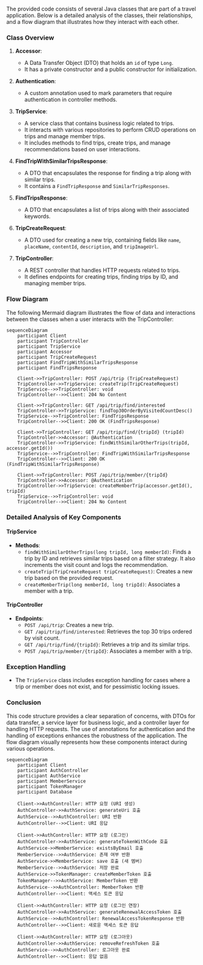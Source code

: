 The provided code consists of several Java classes that are part of a travel application. Below is a detailed analysis of the classes, their relationships, and a flow diagram that illustrates how they interact with each other.

### Class Overview

1. **Accessor**: 
   - A Data Transfer Object (DTO) that holds an `id` of type `Long`.
   - It has a private constructor and a public constructor for initialization.

2. **Authentication**: 
   - A custom annotation used to mark parameters that require authentication in controller methods.

3. **TripService**: 
   - A service class that contains business logic related to trips.
   - It interacts with various repositories to perform CRUD operations on trips and manage member trips.
   - It includes methods to find trips, create trips, and manage recommendations based on user interactions.

4. **FindTripWithSimilarTripsResponse**: 
   - A DTO that encapsulates the response for finding a trip along with similar trips.
   - It contains a `FindTripResponse` and `SimilarTripResponses`.

5. **FindTripsResponse**: 
   - A DTO that encapsulates a list of trips along with their associated keywords.

6. **TripCreateRequest**: 
   - A DTO used for creating a new trip, containing fields like `name`, `placeName`, `contentId`, `description`, and `tripImageUrl`.

7. **TripController**: 
   - A REST controller that handles HTTP requests related to trips.
   - It defines endpoints for creating trips, finding trips by ID, and managing member trips.

### Flow Diagram

The following Mermaid diagram illustrates the flow of data and interactions between the classes when a user interacts with the TripController:

```mermaid
sequenceDiagram
    participant Client
    participant TripController
    participant TripService
    participant Accessor
    participant TripCreateRequest
    participant FindTripWithSimilarTripsResponse
    participant FindTripsResponse

    Client->>TripController: POST /api/trip (TripCreateRequest)
    TripController->>TripService: createTrip(TripCreateRequest)
    TripService-->>TripController: void
    TripController-->>Client: 204 No Content

    Client->>TripController: GET /api/trip/find/interested
    TripController->>TripService: findTop30OrderByVisitedCountDesc()
    TripService-->>TripController: FindTripsResponse
    TripController-->>Client: 200 OK (FindTripsResponse)

    Client->>TripController: GET /api/trip/find/{tripId} (tripId)
    TripController->>Accessor: @Authentication
    TripController->>TripService: findWithSimilarOtherTrips(tripId, accessor.getId())
    TripService-->>TripController: FindTripWithSimilarTripsResponse
    TripController-->>Client: 200 OK (FindTripWithSimilarTripsResponse)

    Client->>TripController: POST /api/trip/member/{tripId}
    TripController->>Accessor: @Authentication
    TripController->>TripService: createMemberTrip(accessor.getId(), tripId)
    TripService-->>TripController: void
    TripController-->>Client: 204 No Content
```

### Detailed Analysis of Key Components

#### TripService
- **Methods**:
  - `findWithSimilarOtherTrips(long tripId, long memberId)`: Finds a trip by ID and retrieves similar trips based on a filter strategy. It also increments the visit count and logs the recommendation.
  - `createTrip(TripCreateRequest tripCreateRequest)`: Creates a new trip based on the provided request.
  - `createMemberTrip(long memberId, long tripId)`: Associates a member with a trip.

#### TripController
- **Endpoints**:
  - `POST /api/trip`: Creates a new trip.
  - `GET /api/trip/find/interested`: Retrieves the top 30 trips ordered by visit count.
  - `GET /api/trip/find/{tripId}`: Retrieves a trip and its similar trips.
  - `POST /api/trip/member/{tripId}`: Associates a member with a trip.

### Exception Handling
- The `TripService` class includes exception handling for cases where a trip or member does not exist, and for pessimistic locking issues.

### Conclusion
This code structure provides a clear separation of concerns, with DTOs for data transfer, a service layer for business logic, and a controller layer for handling HTTP requests. The use of annotations for authentication and the handling of exceptions enhances the robustness of the application. The flow diagram visually represents how these components interact during various operations.

```mermaid
sequenceDiagram
    participant Client
    participant AuthController
    participant AuthService
    participant MemberService
    participant TokenManager
    participant Database

    Client->>AuthController: HTTP 요청 (URI 생성)
    AuthController->>AuthService: generateUri 호출
    AuthService-->>AuthController: URI 반환
    AuthController-->>Client: URI 응답

    Client->>AuthController: HTTP 요청 (로그인)
    AuthController->>AuthService: generateTokenWithCode 호출
    AuthService->>MemberService: existsByEmail 호출
    MemberService-->>AuthService: 존재 여부 반환
    AuthService->>MemberService: save 호출 (새 멤버)
    MemberService-->>AuthService: 저장 완료
    AuthService->>TokenManager: createMemberToken 호출
    TokenManager-->>AuthService: MemberToken 반환
    AuthService-->>AuthController: MemberToken 반환
    AuthController-->>Client: 액세스 토큰 응답

    Client->>AuthController: HTTP 요청 (로그인 연장)
    AuthController->>AuthService: generateRenewalAccessToken 호출
    AuthService-->>AuthController: RenewalAccessTokenResponse 반환
    AuthController-->>Client: 새로운 액세스 토큰 응답

    Client->>AuthController: HTTP 요청 (로그아웃)
    AuthController->>AuthService: removeRefreshToken 호출
    AuthService-->>AuthController: 로그아웃 완료
    AuthController-->>Client: 응답 없음
```
